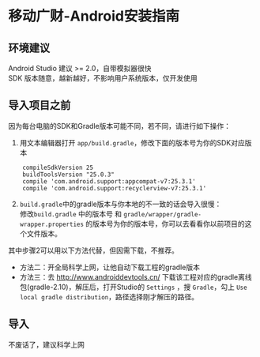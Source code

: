 # 移动广财-Android安装指南

## 环境建议
Android Studio 建议 >= 2.0，自带模拟器很快  
SDK 版本随意，越新越好，不影响用户系统版本，仅开发使用  

## 导入项目之前
因为每台电脑的SDK和Gradle版本可能不同，若不同，请进行如下操作：
1. 用文本编辑器打开 `app/build.gradle`，修改下面的版本号为你的SDK对应版本  
```
    compileSdkVersion 25
    buildToolsVersion "25.0.3"
    compile 'com.android.support:appcompat-v7:25.3.1'
    compile 'com.android.support:recyclerview-v7:25.3.1'
```
2. `build.gradle`中的gradle版本与你本地的不一致的话会导入很慢：  
   修改`build.gradle` 中的版本号 和 `gradle/wrapper/gradle-wrapper.properties` 的版本号为你的版本号，你可以去看看你以前项目的这个文件版本。  

其中步骤2可以用以下方法代替，但因需下载，不推荐。  
-  方法二：开全局科学上网，让他自动下载工程的gradle版本  
-  方法三：去 http://www.androiddevtools.cn/ 下载该工程对应的gradle离线包(gradle-2.10)，解压后，打开Studio的 `Settings` ，搜 `Gradle`，勾上 `Use local gradle distribution`，路径选择刚才解压的路径。  

## 导入
不废话了，建议科学上网